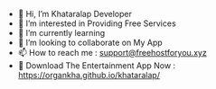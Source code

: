 - 👋 Hi, I’m Khataralap Developer
- 👀 I’m interested in Providing Free Services
- 🌱 I’m currently learning 
- 💞️ I’m looking to collaborate on My App
- 📫 How to reach me : support@freehostforyou.xyz
- 💞️ Download The Entertainment App Now : https://organkha.github.io/khataralap/

<!---
organkha/organkha is a ✨ special ✨ repository because its `README.md` (this file) appears on your GitHub profile.
You can click the Preview link to take a look at your changes.
--->
